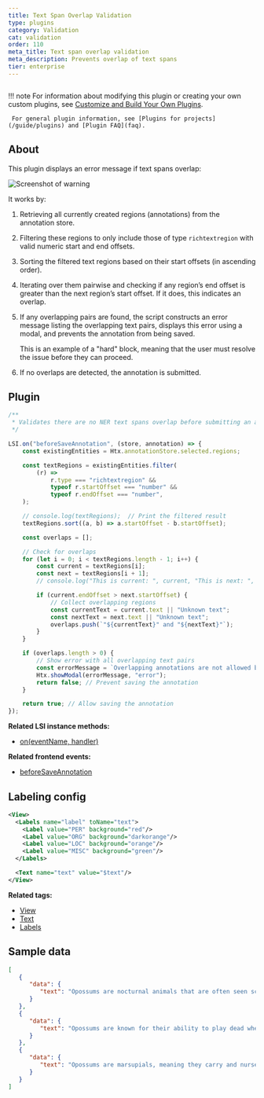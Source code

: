```yaml
---
title: Text Span Overlap Validation
type: plugins
category: Validation
cat: validation
order: 110
meta_title: Text span overlap validation
meta_description: Prevents overlap of text spans
tier: enterprise
---
```


<img src="/images/plugins/ner-overlap-thumb.png" alt="" class="gif-border" style="max-width: 552px !important;" />

!!! note
     For information about modifying this plugin or creating your own custom plugins, see [Customize and Build Your Own Plugins](custom).

     For general plugin information, see [Plugins for projects](/guide/plugins) and [Plugin FAQ](faq).

## About

This plugin displays an error message if text spans overlap:

![Screenshot of warning](/images/plugins/ner-overlap.png)

It works by:

1. Retrieving all currently created regions (annotations) from the annotation store. 
2. Filtering these regions to only include those of type `richtextregion` with valid numeric start and end offsets. 
3. Sorting the filtered text regions based on their start offsets (in ascending order). 
4. Iterating over them pairwise and checking if any region’s end offset is greater than the next region’s start offset. If it does, this indicates an overlap. 
5. If any overlapping pairs are found, the script constructs an error message listing the overlapping text pairs, displays this error using a modal, and prevents the annotation from being saved. 

    This is an example of a "hard" block, meaning that the user must resolve the issue before they can proceed. 
6. If no overlaps are detected, the annotation is submitted. 

## Plugin

```javascript
/**
 * Validates there are no NER text spans overlap before submitting an annotation
 */

LSI.on("beforeSaveAnnotation", (store, annotation) => {
	const existingEntities = Htx.annotationStore.selected.regions;

	const textRegions = existingEntities.filter(
		(r) =>
			r.type === "richtextregion" &&
			typeof r.startOffset === "number" &&
			typeof r.endOffset === "number",
	);

	// console.log(textRegions);  // Print the filtered result
	textRegions.sort((a, b) => a.startOffset - b.startOffset);

	const overlaps = [];

	// Check for overlaps
	for (let i = 0; i < textRegions.length - 1; i++) {
		const current = textRegions[i];
		const next = textRegions[i + 1];
		// console.log("This is current: ", current, "This is next: ", next);

		if (current.endOffset > next.startOffset) {
			// Collect overlapping regions
			const currentText = current.text || "Unknown text";
			const nextText = next.text || "Unknown text";
			overlaps.push(`"${currentText}" and "${nextText}"`);
		}
	}

	if (overlaps.length > 0) {
		// Show error with all overlapping text pairs
		const errorMessage = `Overlapping annotations are not allowed between the following text pairs: ${overlaps.join(", ")}. Please adjust your annotations to remove overlaps.`;
		Htx.showModal(errorMessage, "error");
		return false; // Prevent saving the annotation
	}

	return true; // Allow saving the annotation
});

```

**Related LSI instance methods:**

* [on(eventName, handler)](custom#LSI-on-eventName-handler)
  
**Related frontend events:**

* [beforeSaveAnnotation](/guide/frontend_reference#beforeSaveAnnotation)

## Labeling config

```xml
<View>
  <Labels name="label" toName="text">
    <Label value="PER" background="red"/>
    <Label value="ORG" background="darkorange"/>
    <Label value="LOC" background="orange"/>
    <Label value="MISC" background="green"/>
  </Labels>

  <Text name="text" value="$text"/>
</View>
```

**Related tags:**

* [View](/tags/view.html)
* [Text](/tags/text.html)
* [Labels](/tags/labels.html)

## Sample data

```json
[
   {
      "data": {
         "text": "Opossums are nocturnal animals that are often seen scavenging for food at night. They have a prehensile tail that helps them climb trees and navigate their environment."
      }
   },
   {
      "data": {
         "text": "Opossums are known for their ability to play dead when threatened, a behavior known as 'playing possum'. This act can deter predators and give the opossum a chance to escape."
      }
   },
   {
      "data": {
         "text": "Opossums are marsupials, meaning they carry and nurse their young in a pouch. Baby opossums, called joeys, stay in the pouch for about two months after birth."
      }
   }
]
```
